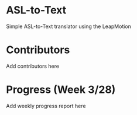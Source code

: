 # ASL-to-Text
Simple ASL-to-Text translator using the LeapMotion

# Contributors
Add contributors here

# Progress (Week 3/28)
Add weekly progress report here
